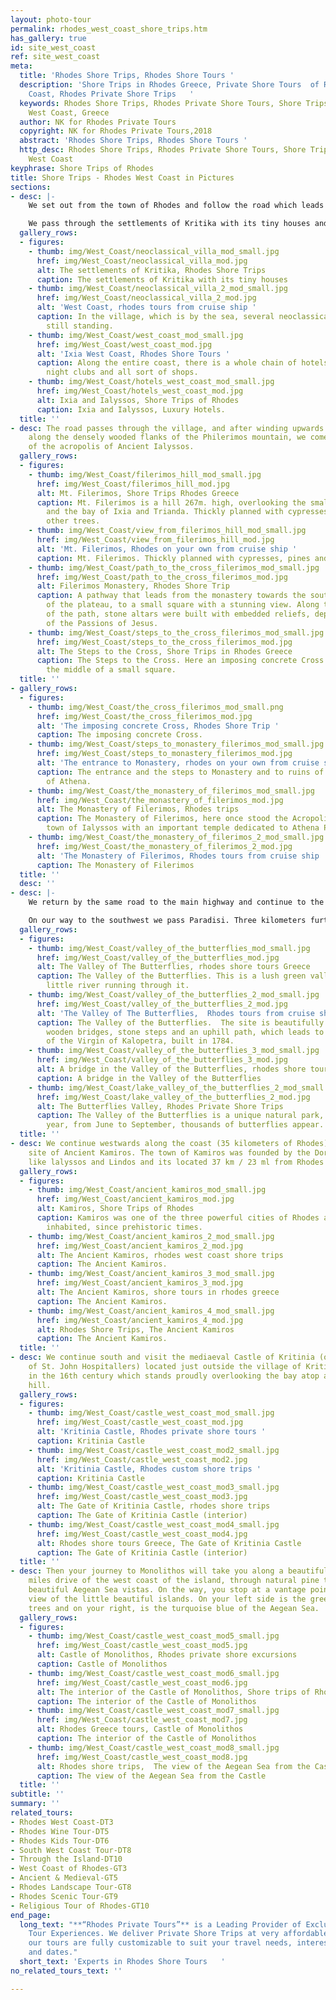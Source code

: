 ```yaml
---
layout: photo-tour
permalink: rhodes_west_coast_shore_trips.htm
has_gallery: true
id: site_west_coast
ref: site_west_coast
meta:
  title: 'Rhodes Shore Trips, Rhodes Shore Tours '
  description: 'Shore Trips in Rhodes Greece, Private Shore Tours  of Rhodes West
    Coast, Rhodes Private Shore Trips   '
  keywords: Rhodes Shore Trips, Rhodes Private Shore Tours, Shore Trips of Rhodes
    West Coast, Greece
  author: NK for Rhodes Private Tours
  copyright: NK for Rhodes Private Tours,2018
  abstract: 'Rhodes Shore Trips, Rhodes Shore Tours '
  http_desc: Rhodes Shore Trips, Rhodes Private Shore Tours, Shore Trips of Rhodes
    West Coast
keyphrase: Shore Trips of Rhodes
title: Shore Trips - Rhodes West Coast in Pictures
sections:
- desc: |-
    We set out from the town of Rhodes and follow the road which leads to the southwest, parallel to the western coast of the island.

    We pass through the settlements of Kritika with its tiny houses and sun-baked Ixia to arrive at Ialyssos -Trianda, home of the famous ancient boxer Diagoras of Rhodes.
  gallery_rows:
  - figures:
    - thumb: img/West_Coast/neoclassical_villa_mod_small.jpg
      href: img/West_Coast/neoclassical_villa_mod.jpg
      alt: The settlements of Kritika, Rhodes Shore Trips
      caption: The settlements of Kritika with its tiny houses
    - thumb: img/West_Coast/neoclassical_villa_2_mod_small.jpg
      href: img/West_Coast/neoclassical_villa_2_mod.jpg
      alt: 'West Coast, rhodes tours from cruise ship '
      caption: In the village, which is by the sea, several neoclassical villas are
        still standing.
    - thumb: img/West_Coast/west_coast_mod_small.jpg
      href: img/West_Coast/west_coast_mod.jpg
      alt: 'Ixia West Coast, Rhodes Shore Tours '
      caption: Along the entire coast, there is a whole chain of hotels, bars, restaurants,
        night clubs and all sort of shops.
    - thumb: img/West_Coast/hotels_west_coast_mod_small.jpg
      href: img/West_Coast/hotels_west_coast_mod.jpg
      alt: Ixia and Ialyssos, Shore Trips of Rhodes
      caption: Ixia and Ialyssos, Luxury Hotels.
  title: ''
- desc: The road passes through the village, and after winding upwards for 5.5 kilometers
    along the densely wooded flanks of the Philerimos mountain, we come to the ruins
    of the acropolis of Ancient Ialyssos.
  gallery_rows:
  - figures:
    - thumb: img/West_Coast/filerimos_hill_mod_small.jpg
      href: img/West_Coast/filerimos_hill_mod.jpg
      alt: Mt. Filerimos, Shore Trips Rhodes Greece
      caption: Mt. Filerimos is a hill 267m. high, overlooking the small town of Ialyssos
        and the bay of Ixia and Trianda. Thickly planned with cypresses, pines and
        other trees.
    - thumb: img/West_Coast/view_from_filerimos_hill_mod_small.jpg
      href: img/West_Coast/view_from_filerimos_hill_mod.jpg
      alt: 'Mt. Filerimos, Rhodes on your own from cruise ship '
      caption: Mt. Filerimos. Thickly planned with cypresses, pines and other trees.
    - thumb: img/West_Coast/path_to_the_cross_filerimos_mod_small.jpg
      href: img/West_Coast/path_to_the_cross_filerimos_mod.jpg
      alt: Filerimos Monastery, Rhodes Shore Trip
      caption: A pathway that leads from the monastery towards the south-western edge
        of the plateau, to a small square with a stunning view. Along the right side
        of the path, stone altars were built with embedded reliefs, depicting scenes
        of the Passions of Jesus.
    - thumb: img/West_Coast/steps_to_the_cross_filerimos_mod_small.jpg
      href: img/West_Coast/steps_to_the_cross_filerimos_mod.jpg
      alt: The Steps to the Cross, Shore Trips in Rhodes Greece
      caption: The Steps to the Cross. Here an imposing concrete Cross standing in
        the middle of a small square.
  title: ''
- gallery_rows:
  - figures:
    - thumb: img/West_Coast/the_cross_filerimos_mod_small.png
      href: img/West_Coast/the_cross_filerimos_mod.jpg
      alt: 'The imposing concrete Cross, Rhodes Shore Trip '
      caption: The imposing concrete Cross.
    - thumb: img/West_Coast/steps_to_monastery_filerimos_mod_small.jpg
      href: img/West_Coast/steps_to_monastery_filerimos_mod.jpg
      alt: 'The entrance to Monastery, rhodes on your own from cruise ship  '
      caption: The entrance and the steps to Monastery and to ruins of the temple
        of Athena.
    - thumb: img/West_Coast/the_monastery_of_filerimos_mod_small.jpg
      href: img/West_Coast/the_monastery_of_filerimos_mod.jpg
      alt: The Monastery of Filerimos, Rhodes trips
      caption: The Monastery of Filerimos, here once stood the Acropolis of the ancient
        town of Ialyssos with an important temple dedicated to Athena Polias.
    - thumb: img/West_Coast/the_monastery_of_filerimos_2_mod_small.jpg
      href: img/West_Coast/the_monastery_of_filerimos_2_mod.jpg
      alt: 'The Monastery of Filerimos, Rhodes tours from cruise ship '
      caption: The Monastery of Filerimos
  title: ''
  desc: ''
- desc: |-
    We return by the same road to the main highway and continue to the southwest towards Kremasti [12 kilometers, from the town of Rhodes], a village with ample tourist accommodation, shops, etc...

    On our way to the southwest we pass Paradisi. Three kilometers further on, beyond Paradisi, a road to the left (7 kilometers) comes to the enchanting site of Petaloudes (Butterflies), 26 kilometers from the town of Rhodes.
  gallery_rows:
  - figures:
    - thumb: img/West_Coast/valley_of_the_butterflies_mod_small.jpg
      href: img/West_Coast/valley_of_the_butterflies_mod.jpg
      alt: The Valley of The Butterflies, rhodes shore tours Greece
      caption: The Valley of the Butterflies. This is a lush green valley, with a
        little river running through it.
    - thumb: img/West_Coast/valley_of_the_butterflies_2_mod_small.jpg
      href: img/West_Coast/valley_of_the_butterflies_2_mod.jpg
      alt: 'The Valley of The Butterflies,  Rhodes tours from cruise ship '
      caption: The Valley of the Butterflies.  The site is beautifully arranged, with
        wooden bridges, stone steps and an uphill path, which leads to the Monastery
        of the Virgin of Kalopetra, built in 1784.
    - thumb: img/West_Coast/valley_of_the_butterflies_3_mod_small.jpg
      href: img/West_Coast/valley_of_the_butterflies_3_mod.jpg
      alt: A bridge in the Valley of the Butterflies, rhodes shore tours
      caption: A bridge in the Valley of the Butterflies
    - thumb: img/West_Coast/lake_valley_of_the_butterflies_2_mod_small.jpg
      href: img/West_Coast/lake_valley_of_the_butterflies_2_mod.jpg
      alt: The Butterflies Valley, Rhodes Private Shore Trips
      caption: The Valley of the Butterflies is a unique natural park, where each
        year, from June to September, thousands of butterflies appear.
  title: ''
- desc: We continue westwards along the coast (35 kilometers of Rhodes) to the archeological
    site of Ancient Kamiros. The town of Kamiros was founded by the Dorians, just
    like lalyssos and Lindos and its located 37 km / 23 ml from Rhodes City.
  gallery_rows:
  - figures:
    - thumb: img/West_Coast/ancient_kamiros_mod_small.jpg
      href: img/West_Coast/ancient_kamiros_mod.jpg
      alt: Kamiros, Shore Trips of Rhodes
      caption: Kamiros was one of the three powerful cities of Rhodes and has been
        inhabited, since prehistoric times.
    - thumb: img/West_Coast/ancient_kamiros_2_mod_small.jpg
      href: img/West_Coast/ancient_kamiros_2_mod.jpg
      alt: The Ancient Kamiros, rhodes west coast shore trips
      caption: The Ancient Kamiros.
    - thumb: img/West_Coast/ancient_kamiros_3_mod_small.jpg
      href: img/West_Coast/ancient_kamiros_3_mod.jpg
      alt: The Ancient Kamiros, shore tours in rhodes greece
      caption: The Ancient Kamiros.
    - thumb: img/West_Coast/ancient_kamiros_4_mod_small.jpg
      href: img/West_Coast/ancient_kamiros_4_mod.jpg
      alt: Rhodes Shore Trips, The Ancient Kamiros
      caption: The Ancient Kamiros.
  title: ''
- desc: We continue south and visit the mediaeval Castle of Kritinia (of the Knights
    of St. John Hospitallers) located just outside the village of Kritinia, built
    in the 16th century which stands proudly overlooking the bay atop a pine clad
    hill.
  gallery_rows:
  - figures:
    - thumb: img/West_Coast/castle_west_coast_mod_small.jpg
      href: img/West_Coast/castle_west_coast_mod.jpg
      alt: 'Kritinia Castle, Rhodes private shore tours '
      caption: Kritinia Castle
    - thumb: img/West_Coast/castle_west_coast_mod2_small.jpg
      href: img/West_Coast/castle_west_coast_mod2.jpg
      alt: 'Kritinia Castle, Rhodes custom shore trips '
      caption: Kritinia Castle
    - thumb: img/West_Coast/castle_west_coast_mod3_small.jpg
      href: img/West_Coast/castle_west_coast_mod3.jpg
      alt: The Gate of Kritinia Castle, rhodes shore trips
      caption: The Gate of Kritinia Castle (interior)
    - thumb: img/West_Coast/castle_west_coast_mod4_small.jpg
      href: img/West_Coast/castle_west_coast_mod4.jpg
      alt: Rhodes shore tours Greece, The Gate of Kritinia Castle
      caption: The Gate of Kritinia Castle (interior)
  title: ''
- desc: Then your journey to Monolithos will take you along a beautiful, 20 km / 12
    miles drive of the west coast of the island, through natural pine tree woods revealing
    beautiful Aegean Sea vistas. On the way, you stop at a vantage point for a closer
    view of the little beautiful islands. On your left side is the green of the pine
    trees and on your right, is the turquoise blue of the Aegean Sea.
  gallery_rows:
  - figures:
    - thumb: img/West_Coast/castle_west_coast_mod5_small.jpg
      href: img/West_Coast/castle_west_coast_mod5.jpg
      alt: Castle of Monolithos, Rhodes private shore excursions
      caption: Castle of Monolithos
    - thumb: img/West_Coast/castle_west_coast_mod6_small.jpg
      href: img/West_Coast/castle_west_coast_mod6.jpg
      alt: The interior of the Castle of Monolithos, Shore trips of Rhodes
      caption: The interior of the Castle of Monolithos
    - thumb: img/West_Coast/castle_west_coast_mod7_small.jpg
      href: img/West_Coast/castle_west_coast_mod7.jpg
      alt: Rhodes Greece tours, Castle of Monolithos
      caption: The interior of the Castle of Monolithos
    - thumb: img/West_Coast/castle_west_coast_mod8_small.jpg
      href: img/West_Coast/castle_west_coast_mod8.jpg
      alt: Rhodes shore trips,  The view of the Aegean Sea from the Castle
      caption: The view of the Aegean Sea from the Castle
  title: ''
subtitle: ''
summary: ''
related_tours:
- Rhodes West Coast-DT3
- Rhodes Wine Tour-DT5
- Rhodes Kids Tour-DT6
- South West Coast Tour-DT8
- Through the Island-DT10
- West Coast of Rhodes-GT3
- Ancient & Medieval-GT5
- Rhodes Landscape Tour-GT8
- Rhodes Scenic Tour-GT9
- Religious Tour of Rhodes-GT10
end_page:
  long_text: "**“Rhodes Private Tours”** is a Leading Provider of Exclusive and Personalized
    Tour Experiences. We deliver Private Shore Trips at very affordable rates. All
    our tours are fully customizable to suit your travel needs, interests, schedules,
    and dates."
  short_text: 'Experts in Rhodes Shore Tours   '
no_related_tours_text: ''

---
```

